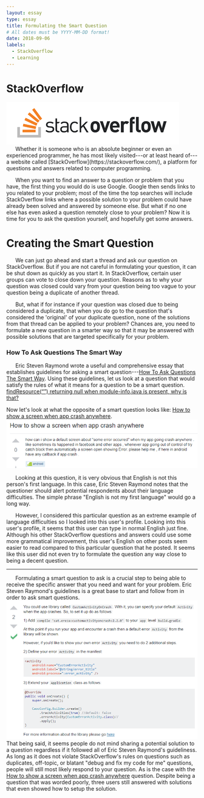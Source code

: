 ```yaml
---
layout: essay
type: essay
title: Formulating the Smart Question
# All dates must be YYYY-MM-DD format!
date: 2018-09-06
labels:
  - StackOverflow
  - Learning
---
```


# StackOverflow
<img class="ui medium right circular floated image" src="../images/stackoverflowlogo.png">
&nbsp;&nbsp;&nbsp;&nbsp;&nbsp;&nbsp;Whether it is someone who is an absolute beginner or even an experienced programmer, he has most likely visited---or at least heard of---a  website called [StackOverflow](https://stackoverflow.com/), a platform for questions and answers related to computer programming. 

&nbsp;&nbsp;&nbsp;&nbsp;&nbsp;&nbsp;When you want to find an answer to a question or problem that you have, the first thing you would do is use Google. Google then sends links to you related to your problem; most of the time the top searches will include StackOverflow links where a possible solution to your problem could have already been solved and answered by someone else. But what if no one else has even asked a question remotely close to your problem? Now it is time for you to ask the question yourself, and hopefully get some answers.

# Creating the Smart Question
&nbsp;&nbsp;&nbsp;&nbsp;&nbsp;&nbsp;We can just go ahead and start a thread and ask our question on StackOverflow. But if you are not careful in formulating your question, it can be shut down as quickly as you start it. In StackOverflow, certain user groups can vote to close down your question. Reasons as to why your question was closed could vary from your question being too vague to your question being a duplicate of another thread. 

&nbsp;&nbsp;&nbsp;&nbsp;&nbsp;&nbsp;But, what if for instance if your question was closed due to being considered a duplicate, that when you do go to the question that's considered the 'original' of your duplicate question, none of the solutions from that thread can be applied to your problem? Chances are, you need to formulate a new question in a smarter way so that it may be answered with possible solutions that are targeted specifically for your problem. 

### How To Ask Questions The Smart Way
&nbsp;&nbsp;&nbsp;&nbsp;&nbsp;&nbsp;Eric Steven Raymond wrote a useful and comprehensive essay that establishes guidelines for asking a smart question---[How To Ask Questions The Smart Way](http://www.catb.org/esr/faqs/smart-questions.html). Using these guidelines, let us look at a question that would satisfy the rules of what it means for a question to be a smart question. 
[findResource(“”) returning null when module-info.java is present, why is that?](https://stackoverflow.com/questions/51944963/findresource-returning-null-when-module-info-java-is-present-why-is-that)


Now let's look at what the opposite of a smart question looks like: [How to show a screen when app crash anywhere](https://stackoverflow.com/questions/52232981/how-to-show-a-screen-when-app-crash-anywhere).
<img class="ui big rounded image" src="../images/essay2pic1.png">

&nbsp;&nbsp;&nbsp;&nbsp;&nbsp;&nbsp;Looking at this question, it is very obvious that English is not this person's first language. In this case, Eric Steven Raymond notes that the questioner should alert potential respondents about their language difficulties. The simple phrase "English is not my first language" would go a long way. 

&nbsp;&nbsp;&nbsp;&nbsp;&nbsp;&nbsp;However, I considered this particular question as an extreme example of language difficulties so I looked into this user's profile. Looking into this user's profile, it seems that this user can type in normal English just fine. Although his other StackOverflow questions and answers could use some more grammatical improvement, this user's English on other posts seem easier to read compared to this particular question that he posted. It seems like this user did not even try to formulate the question any way close to being a decent question. 

***
 &nbsp;&nbsp;&nbsp;&nbsp;&nbsp;&nbsp;Formulating a smart question to ask is a crucial step to being able to receive the specific answer that you need and want for your problem. Eric Steven Raymond's guidelines is a great base to start and follow from in order to ask smart questions. 
 <img class="ui big right rounded floated image" src="../images/essay2pic2.png">
 That being said, it seems people do not mind sharing a potential solution to a question regardless if it followed all of Eric Steven Raymond's guideliness. As long as it does not violate StackOverflow's rules on questions such as duplicates, off-topic, or blatant "debug and fix my code for me" questions, people will still most likely respond to your question. As is the case with the [How to show a screen when app crash anywhere](https://stackoverflow.com/questions/52232981/how-to-show-a-screen-when-app-crash-anywhere) question. Despite being a question that was worded poorly, three users still answered with solutions that even showed how to setup the solution.

  
